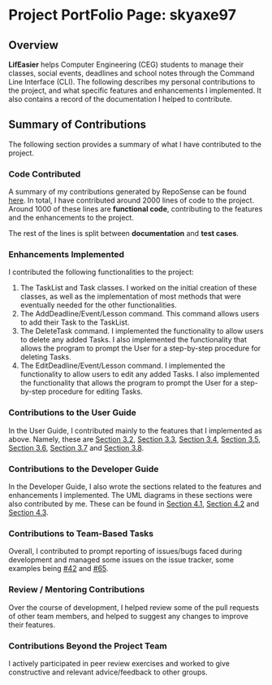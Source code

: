 # Project PortFolio Page: skyaxe97

## Overview

**LifEasier** helps Computer Engineering (CEG) students to manage their classes, social events, 
deadlines and school notes through the Command Line Interface (CLI).
The following describes my personal contributions to the project, and what specific features and 
enhancements I implemented. It also contains a record of the documentation I helped to contribute.

## Summary of Contributions

The following section provides a summary of what I have contributed to the project.

### Code Contributed

A summary of my contributions generated by RepoSense can be found [here](https://nus-cs2113-ay2021s1.github.io/tp-dashboard/#breakdown=true&search=skyaxe97).
In total, I have contributed around 2000 lines of code to the project. Around 1000 of 
these lines are **functional code**, contributing to the features and the enhancements to the project. 

The rest of the lines is split between **documentation** and **test cases**.

### Enhancements Implemented

I contributed the following functionalities to the project:
1. The TaskList and Task classes. I worked on the initial creation of these classes, as well as the 
implementation of most methods that were eventually needed for the other functionalities. 
1. The AddDeadline/Event/Lesson command. This command allows users to add their Task to the TaskList.
1. The DeleteTask command. I implemented the functionality to allow users to delete any added Tasks. 
I also implemented the functionality that allows the program to prompt the User for a step-by-step procedure for deleting Tasks.
1. The EditDeadline/Event/Lesson command. I implemented the functionality to allow users to edit any added Tasks.
I also implemented the functionality that allows the program to prompt the User for a step-by-step procedure for editing Tasks.


### Contributions to the User Guide

In the User Guide, I contributed mainly to the features that I implemented as above.
Namely, these are 
[Section 3.2](https://ay2021s1-cs2113t-w13-4.github.io/tp/UserGuide#32-adding-a-lesson-addlesson), 
[Section 3.3](https://ay2021s1-cs2113t-w13-4.github.io/tp/UserGuide#33-adding-an-event-addevent), 
[Section 3.4](https://ay2021s1-cs2113t-w13-4.github.io/tp/UserGuide#34-adding-a-deadline-adddeadline), 
[Section 3.5](https://ay2021s1-cs2113t-w13-4.github.io/tp/UserGuide#35-editing-a-lesson-editlesson), 
[Section 3.6](https://ay2021s1-cs2113t-w13-4.github.io/tp/UserGuide#36-editing-an-event-editevent), 
[Section 3.7](https://ay2021s1-cs2113t-w13-4.github.io/tp/UserGuide#37-editing-a-deadline-editdeadline) and 
[Section 3.8](https://ay2021s1-cs2113t-w13-4.github.io/tp/UserGuide#38-deleting-a-task-deletetask).


### Contributions to the Developer Guide

In the Developer Guide, I also wrote the sections related to the features and enhancements I implemented. The UML diagrams in these sections were also contributed by me.
These can be found in 
[Section 4.1](https://ay2021s1-cs2113t-w13-4.github.io/tp/DeveloperGuide#41-adding-lessons-events-deadlines), 
[Section 4.2](https://ay2021s1-cs2113t-w13-4.github.io/tp/DeveloperGuide#42-editing-lessons-events-deadlines) and 
[Section 4.3](https://ay2021s1-cs2113t-w13-4.github.io/tp/DeveloperGuide#43-deleting-of-lessons-events-deadlines). 

### Contributions to Team-Based Tasks

Overall, I contributed to prompt reporting of issues/bugs faced during development and managed some issues on the issue 
tracker, some examples being [#42](https://github.com/AY2021S1-CS2113T-W13-4/tp/issues/42) 
and [#65](https://github.com/AY2021S1-CS2113T-W13-4/tp/issues/65). 


### Review / Mentoring Contributions

Over the course of development, I helped review some of the pull requests of other team members, 
and helped to suggest any changes to improve their features.

### Contributions Beyond the Project Team

I actively participated in peer review exercises and worked to give constructive and relevant 
advice/feedback to other groups.
